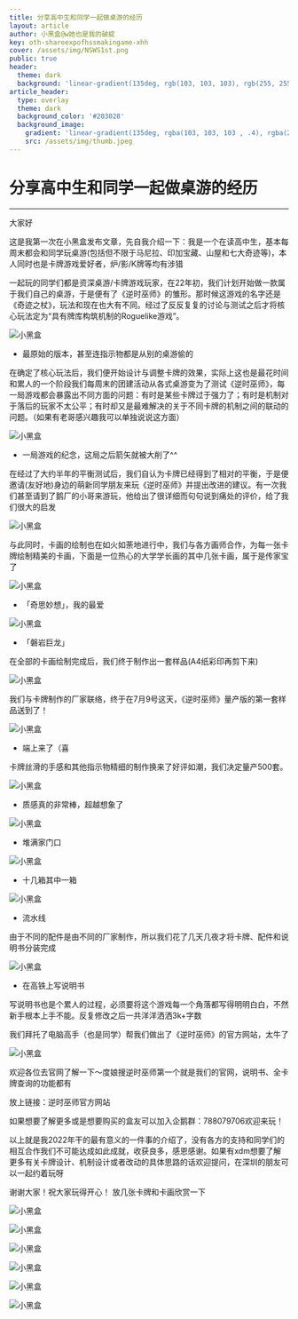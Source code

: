 ```yaml
---
title: 分享高中生和同学一起做桌游的经历
layout: article
author: 小黑盒@w她也是我的破綻
key: oth-shareexpofhssmakingame-xhh
cover: /assets/img/NSWS1st.png
public: true
header:
  theme: dark
  background: 'linear-gradient(135deg, rgb(103, 103, 103), rgb(255, 255, 255))'
article_header:
  type: overlay
  theme: dark
  background_color: '#203028'
  background_image:
    gradient: 'linear-gradient(135deg, rgba(103, 103, 103 , .4), rgba(255, 255, 255, .4))'
    src: /assets/img/thumb.jpeg
---
```


# 分享高中生和同学一起做桌游的经历
---
大家好

这是我第一次在小黑盒发布文章，先自我介绍一下：我是一个在读高中生，基本每周末都会和同学玩桌游(包括但不限于马尼拉、印加宝藏、山屋和七大奇迹等)，本人同时也是卡牌游戏爱好者，炉/影/K牌等均有涉猎

<!--more-->

一起玩的同学们都是资深桌游/卡牌游戏玩家，在22年初，我们计划开始做一款属于我们自己的桌游，于是便有了《逆时巫师》的雏形。那时候这游戏的名字还是《奇迹之杖》，玩法和现在也大有不同。经过了反反复复的讨论与测试之后才将核心玩法定为“具有牌库构筑机制的Roguelike游戏”。

![小黑盒](https://imgheybox.max-c.com/bbs/2023/01/08/fa09359576d121a31d16694caaf0d57c/thumb.jpeg)

* 最原始的版本，甚至连指示物都是从别的桌游偷的

在确定了核心玩法后，我们便开始设计与调整卡牌的效果，实际上这也是最花时间和累人的一个阶段我们每周末的团建活动从各式桌游变为了测试《逆时巫师》，每一局游戏都会暴露出不同方面的问题：有时是某些卡牌过于强力了；有时是机制对于落后的玩家不太公平；有时却又是最难解决的关于不同卡牌的机制之间的联动的问题。（如果有老哥感兴趣我可以单独说说这方面）

![小黑盒](https://imgheybox.max-c.com/bbs/2023/01/08/9c0ef72e84c5093a44487f4cbfc7d5b2/thumb.jpeg)

* 一局游戏的纪念，这局之后箭矢就被大削了^^

在经过了大约半年的平衡测试后，我们自认为卡牌已经得到了相对的平衡，于是便邀请(友好地)身边的萌新同学朋友来玩《逆时巫师》并提出改进的建议。有一次我们甚至请到了鹅厂的小哥来游玩，他给出了很详细而句句说到痛处的评价，给了我们很大的启发

![小黑盒](https://imgheybox.max-c.com/bbs/2023/01/08/45a7ff397079f8bfb170004d983e25c1/thumb.jpeg)

与此同时，卡画的绘制也在如火如荼地进行中，我们与各方画师合作，为每一张卡牌绘制精美的卡画，下面是一位热心的大学学长画的其中几张卡画，属于是传家宝了

![小黑盒](https://imgheybox.max-c.com/bbs/2023/01/08/d1dd4bababd0fac5d713b46f134e152a/thumb.jpeg)

* 「奇思妙想」，我的最爱

![小黑盒](https://imgheybox.max-c.com/bbs/2023/01/08/c21f89d007fba3380fb457242c8163bf/thumb.jpeg)

* 「磐岩巨龙」

在全部的卡画绘制完成后，我们终于制作出一套样品(A4纸彩印再剪下来)

![小黑盒](https://imgheybox.max-c.com/bbs/2023/01/08/13e493ce6f4118626b794957c15d81f4/thumb.jpeg)

我们与卡牌制作的厂家联络，终于在7月9号这天，《逆时巫师》量产版的第一套样品送到了！

![小黑盒](https://imgheybox.max-c.com/bbs/2023/01/08/5f13e8bab18acb9fe9ae830bd13cf061/thumb.jpeg)

* 端上来了（喜

卡牌丝滑的手感和其他指示物精细的制作换来了好评如潮，我们决定量产500套。


![小黑盒](https://imgheybox.max-c.com/bbs/2023/01/09/21c04382e82c9270d0ce952d5c044247/thumb.jpeg)

* 质感真的非常棒，超越想象了

![小黑盒](https://imgheybox.max-c.com/bbs/2023/01/08/e499516f0886e454afd16ae1be6ce1cb/thumb.jpeg)

* 堆满家门口

![小黑盒](https://imgheybox.max-c.com/bbs/2023/01/08/cd54f232c1c313dcbc084f40749f82fe/thumb.jpeg)

* 十几箱其中一箱

![小黑盒](https://imgheybox.max-c.com/bbs/2023/01/08/f02480a840347f06155c9f74a3eb2fe2/thumb.jpeg)

* 流水线

由于不同的配件是由不同的厂家制作，所以我们花了几天几夜才将卡牌、配件和说明书分装完成


![小黑盒](https://imgheybox.max-c.com/bbs/2023/01/08/d9b926722f20a2ea16da42b418360ee2/thumb.jpeg)

* 在高铁上写说明书

写说明书也是个累人的过程，必须要将这个游戏每一个角落都写得明明白白，不然新手根本上手不能。反复修改之后一共洋洋洒洒3k+字数

我们拜托了电脑高手（也是同学）帮我们做出了《逆时巫师》的官方网站，太牛了

![小黑盒](https://imgheybox.max-c.com/bbs/2023/01/08/b72a94d373d3b1a0477a2e31270e837f/thumb.jpeg)

欢迎各位去官网了解一下～度娘搜逆时巫师第一个就是我们的官网，说明书、全卡牌查询的功能都有

放上链接：逆时巫师官方网站

如果想要了解更多或是想要购买的盒友可以加入企鹅群：788079706欢迎来玩！

以上就是我2022年干的最有意义的一件事的介绍了，没有各方的支持和同学们的相互合作我们不可能达成如此成就，收获良多，感恩感谢。如果有xdm想要了解更多有关卡牌设计、机制设计或者改动的具体思路的话欢迎提问，在深圳的朋友可以一起约着玩呀

谢谢大家！祝大家玩得开心！
放几张卡牌和卡画欣赏一下

![小黑盒](https://imgheybox.max-c.com/bbs/2023/01/08/7721fbb30a351f3162a0501194d9fa41/thumb.jpeg)

![小黑盒](https://imgheybox.max-c.com/bbs/2023/01/08/7b3e4d8419684eb2f81e0a6e9a2eff95/thumb.jpeg)

![小黑盒](https://imgheybox.max-c.com/bbs/2023/01/08/78ff23fa3d19be45b40358c726e0a2b8/thumb.jpeg)

![小黑盒](https://imgheybox.max-c.com/bbs/2023/01/08/45c770202d6f7bc3cdf81014e494a4ec/thumb.jpeg)

![小黑盒](https://imgheybox.max-c.com/bbs/2023/01/08/a64a077e03adff10f3a40b17abee0e4a/thumb.jpeg)

![小黑盒](https://imgheybox.max-c.com/bbs/2023/01/08/f239d2ce8657daaf504c4a209f54e7ef/thumb.jpeg)












